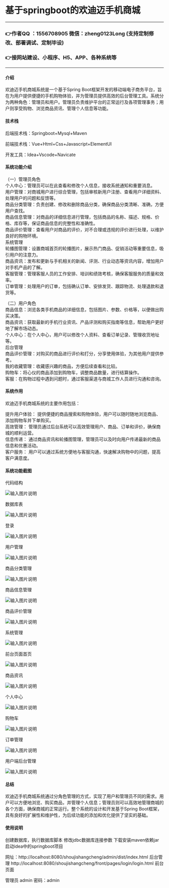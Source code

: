 # 基于springboot的欢迪迈手机商城

---
### 👉作者QQ ：1556708905 微信：zheng0123Long (支持定制修改、部署调试、定制毕设)

### 👉接网站建设、小程序、H5、APP、各种系统等

---

#### 介绍

欢迪迈手机商城系统是一个基于Spring Boot框架开发的移动端电子商务平台，旨在为用户提供便捷的手机购物体验，并为管理员提供高效的后台管理工具。系统分为两种角色：管理员和用户。管理员负责维护平台的正常运行及各项管理事务；用户则享受购物、浏览商品资讯、管理个人信息等功能。

#### 技术栈

后端技术栈：Springboot+Mysql+Maven

前端技术栈：Vue+Html+Css+Javascript+ElementUI

开发工具：Idea+Vscode+Navicate

#### 系统功能介绍

（一）管理员角色  
个人中心：管理员可以在此查看和修改个人信息，接收系统通知和重要消息。  
用户管理：对商城用户进行综合管理，包括审核新用户注册、查看用户详细资料、处理用户的问题和反馈等。  
商品分类管理：负责创建、修改和删除商品分类，确保商品分类清晰、准确，方便用户查找。  
商品信息管理：对商品的详细信息进行管理，包括商品的名称、描述、规格、价格、库存等，保证商品信息的完整性和准确性。  
商品评价管理：查看用户对商品的评价，对不合理或违规的评价进行处理，以维护良好的购物环境。  
系统管理  
轮播图管理：设置商城首页的轮播图片，展示热门商品、促销活动等重要信息，吸引用户的注意力。  
商品资讯：发布和更新与手机相关的新闻、评测、行业动态等资讯内容，增加用户对手机产品的了解。  
客服管理：管理客服人员的工作安排、培训和绩效考核，确保客服服务的质量和效率。  
订单管理：处理用户的订单，包括确认订单、安排发货、跟踪物流、处理退款和退货等。  

（二）用户角色  
商品信息：浏览各类手机商品的详细信息，包括图片、参数、价格等，以便做出购买决策。  
商品资讯：获取最新的手机行业资讯、产品评测和购买指南等信息，帮助用户更好地了解市场动态。  
个人中心：在个人中心，用户可以修改个人资料、查看订单记录、管理收货地址等。  
后台管理  
商品评价管理：对购买的商品进行评价和打分，分享使用体验，为其他用户提供参考。  
我的收藏管理：收藏感兴趣的商品，方便后续查看和比较。  
购物车：将心仪的商品添加到购物车，调整商品数量，进行结算操作。  
客服：在购物过程中遇到问题时，通过客服渠道与商城工作人员进行沟通和咨询。  

#### 系统作用

欢迪迈手机商城系统的主要作用包括：  

提升用户体验： 提供便捷的商品搜索和购物体验，用户可以随时随地浏览商品、添加购物车并下单购买。  
高效管理： 管理员通过后台系统可以高效管理用户、商品、订单和评价，确保商城的顺利运营。  
信息传递： 通过商品资讯和轮播图管理，管理员可以及时向用户传递最新的商品信息和优惠活动。  
客户服务： 用户可以通过系统方便地与客服沟通，快速解决购物中的问题，提高客户满意度。  

#### 系统功能截图

代码结构

![输入图片说明](images/dcb2b511c299a9d025c0556ee55edf6.png)

数据库表

![输入图片说明](images/25dad3769e1f52c3e6d38737e65bb14.png)

登录

![输入图片说明](images/ca3b55ec0b133f089e5e268dee641a7.png)

用户管理

![输入图片说明](images/8d5d2ac4f4a89dbe2d3d9ca8908ce20.png)

商品分类管理

![输入图片说明](images/d110c0f25c67a2eefc2438fce6e0940.png)

商品信息管理

![输入图片说明](images/6e239417f128a73593e10ef91b7804c.png)

商品评价管理

![输入图片说明](images/a4c07052c2a14dd5c705fca50ea6f34.png)

系统管理

![输入图片说明](images/6bc54761f46b81d0571eb059af1241a.png)

前台页面首页

![输入图片说明](images/3e3788e9715864bab0850ec72e39da4.png)

商品资讯

![输入图片说明](images/5ff34f23bc78c0906701149cf14e757.png)

个人中心

![输入图片说明](images/6ac3419fa3954045358e78e84497d8c.png)

购物车

![输入图片说明](images/b8001e5fce232df4d71c1434d2cbb90.png)

订单管理

![输入图片说明](images/2753a8e53822e16614a8e074959d44f.png)

用户端后台管理

![输入图片说明](images/7b8e39452b314dffbe4a1d4eae9bddd.png)

#### 总结

欢迪迈手机商城系统通过分角色管理的方式，实现了用户和管理员不同的需求。用户可以方便地浏览、购买商品，并管理个人信息；管理员则可以高效地管理商城的各个方面，确保商城的正常运行。整个系统的设计和开发基于Spring Boot框架，具有良好的扩展性和维护性，为后续功能的添加和优化提供了坚实的基础。

#### 使用说明

创建数据库，执行数据库脚本 修改jdbc数据库连接参数 下载安装maven依赖jar 启动idea中的springboot项目

网址：http://localhost:8080/shoujishangcheng/admin/dist/index.html 后台管理  http://localhost:8080/shoujishangcheng/front/pages/login/login.html 前台页面

管理员  admin  密码：admin     
